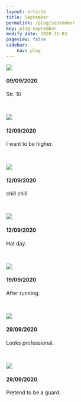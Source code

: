 ```yaml
---
layout: article
title: September
permalink: /plog/september
key: plog-september
modify_date: 2020-11-03
pageview: false
sidebar:
    nav: plog
---
```


<!--more-->

<div class="card">
  <div class="card__image">
    <img class="image" src="https://github.com/Yuleii/Yuleii.github.io/raw/master/pictures/plog_pics/september/20200909.JPG"/>
  </div>
  <div class="card__content">
    <div class="card__header">
      <h4>09/09/2020</h4>
    </div>
    <p>
      Str. 10
    </p>
  </div>
</div>

&nbsp;

<div class="card">
  <div class="card__image">
    <img class="image" src="https://github.com/Yuleii/Yuleii.github.io/raw/master/pictures/plog_pics/september/20200912_2.JPG"/>
  </div>
  <div class="card__content">
    <div class="card__header">
      <h4>12/09/2020</h4>
    </div>
    <p>
      I want to be higher.
    </p>
  </div>
</div>

&nbsp;

<div class="card">
  <div class="card__image">
    <img class="image" src="https://github.com/Yuleii/Yuleii.github.io/raw/master/pictures/plog_pics/september/20200912.JPG"/>
  </div>
  <div class="card__content">
    <div class="card__header">
      <h4>12/09/2020</h4>
    </div>
    <p>
      chill chill
    </p>
  </div>
</div>

&nbsp;

<div class="card">
  <div class="card__image">
    <img class="image" src="https://github.com/Yuleii/Yuleii.github.io/raw/master/pictures/plog_pics/september/20200912_3.JPG"/>
  </div>
  <div class="card__content">
    <div class="card__header">
      <h4>12/09/2020</h4>
    </div>
    <p>
    Hat day.
    </p>
  </div>
</div>

&nbsp;

<div class="card">
  <div class="card__image">
    <img class="image" src="https://github.com/Yuleii/Yuleii.github.io/raw/master/pictures/plog_pics/september/20200919.JPG"/>
  </div>
  <div class="card__content">
    <div class="card__header">
      <h4>19/09/2020</h4>
    </div>
    <p>
      After running.
    </p>
  </div>
</div>

&nbsp;

<div class="card">
  <div class="card__image">
    <img class="image" src="https://github.com/Yuleii/Yuleii.github.io/raw/master/pictures/plog_pics/september/20200929_1.JPG"/>
  </div>
  <div class="card__content">
    <div class="card__header">
      <h4>29/09/2020</h4>
    </div>
    <p>
    Looks professional.
    </p>
  </div>
</div>

&nbsp;


<div class="card">
  <div class="card__image">
    <img class="image" src="https://github.com/Yuleii/Yuleii.github.io/raw/master/pictures/plog_pics/september/20200929_2.JPG"/>
  </div>
  <div class="card__content">
    <div class="card__header">
      <h4>29/09/2020</h4>
    </div>
    <p>
    Pretend to be a guard. 
    </p>
  </div>
</div>

&nbsp;